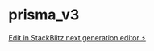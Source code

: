 # prisma_v3

[Edit in StackBlitz next generation editor ⚡️](https://stackblitz.com/~/github.com/cujumbu/prisma_v3)